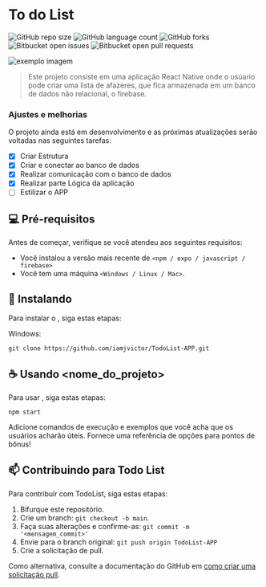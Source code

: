 # To do List

>

![GitHub repo size](https://img.shields.io/github/repo-size/iamjvictor/TodoList-APP?style=for-the-badge)
![GitHub language count](https://img.shields.io/github/languages/count/iamjvictor/TodoList-APP?style=for-the-badge)
![GitHub forks](https://img.shields.io/github/forks/iamjvictor/TodoList-APP?style=for-the-badge)
![Bitbucket open issues](https://img.shields.io/bitbucket/issues/iamjvictor/TodoList-APP?style=for-the-badge)
![Bitbucket open pull requests](https://img.shields.io/bitbucket/pr-raw/iamjvictor/TodoList-APPe?style=for-the-badge)

<img src="exemplo-image.png" alt="exemplo imagem">

> Este projeto consiste em uma aplicação React Native onde o usúario pode criar uma lista de afazeres, que fica armazenada em um banco de dados não relacional, o firebase.

### Ajustes e melhorias

O projeto ainda está em desenvolvimento e as próximas atualizações serão voltadas nas seguintes tarefas:

- [x] Criar Estrutura
- [x] Criar e conectar ao banco de dados
- [x] Realizar comunicação com o banco de dados
- [x] Realizar parte Lógica da aplicação
- [ ] Estilizar o APP

## 💻 Pré-requisitos

Antes de começar, verifique se você atendeu aos seguintes requisitos:

* Você instalou a versão mais recente de `<npm / expo / javascript / firebase>`
* Você tem uma máquina `<Windows / Linux / Mac>`. 


## 🚀 Instalando <TodoList>

Para instalar o <TodoList>, siga estas etapas:


Windows:
```
git clone https://github.com/iamjvictor/TodoList-APP.git
```

## ☕ Usando <nome_do_projeto>

Para usar <TodoList>, siga estas etapas:

```
npm start
```

Adicione comandos de execução e exemplos que você acha que os usuários acharão úteis. Fornece uma referência de opções para pontos de bônus!

## 📫 Contribuindo para Todo List

Para contribuir com TodoList, siga estas etapas:

1. Bifurque este repositório.
2. Crie um branch: `git checkout -b main`.
3. Faça suas alterações e confirme-as: `git commit -m '<mensagem_commit>'`
4. Envie para o branch original: `git push origin TodoList-APP `
5. Crie a solicitação de pull.

Como alternativa, consulte a documentação do GitHub em [como criar uma solicitação pull](https://help.github.com/en/github/collaborating-with-issues-and-pull-requests/creating-a-pull-request).


